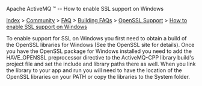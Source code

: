 Apache ActiveMQ ™ -- How to enable SSL support on Windows 

[Index](index.html) > [Community](community.html) > [FAQ](faq.html) > [Building FAQs](building-faqs.html) > [OpenSSL Support](openssl-support.html) > [How to enable SSL support on Windows](how-to-enable-ssl-support-on-windows.html)

To enable support for SSL on Windows you first need to obtain a build of the OpenSSL libraries for Windows (See the OpenSSL site for details). Once you have the OpenSSL package for Windows installed you need to add the HAVE_OPENSSL preprocessor directive to the ActiveMQ-CPP library build's project file and set the include and library paths there as well. When you link the library to your app and run you will need to have the location of the OpenSSL libraries on your PATH or copy the libraries to the System folder.

